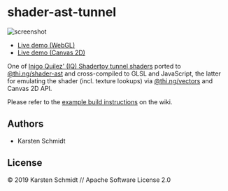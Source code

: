 # shader-ast-tunnel

![screenshot](https://raw.githubusercontent.com/thi-ng/umbrella/develop/assets/examples/shader-ast-tunnel.jpg)

- [Live demo (WebGL)](http://demo.thi.ng/umbrella/shader-ast-tunnel/)
- [Live demo (Canvas 2D)](http://demo.thi.ng/umbrella/shader-ast-tunnel/#2d)

One of [Inigo Quilez' (IQ) Shadertoy tunnel
shaders](https://www.shadertoy.com/view/Ms2SWW) ported to
[@thi.ng/shader-ast](https://github.com/thi-ng/umbrella/tree/develop/packages/shader-ast)
and cross-compiled to GLSL and JavaScript, the latter for emulating the
shader (incl. texture lookups) via
[@thi.ng/vectors](https://github.com/thi-ng/umbrella/tree/develop/packages/vectors)
and Canvas 2D API.

Please refer to the [example build instructions](https://github.com/thi-ng/umbrella/wiki/Example-build-instructions) on the wiki.

## Authors

- Karsten Schmidt

## License

&copy; 2019 Karsten Schmidt // Apache Software License 2.0
